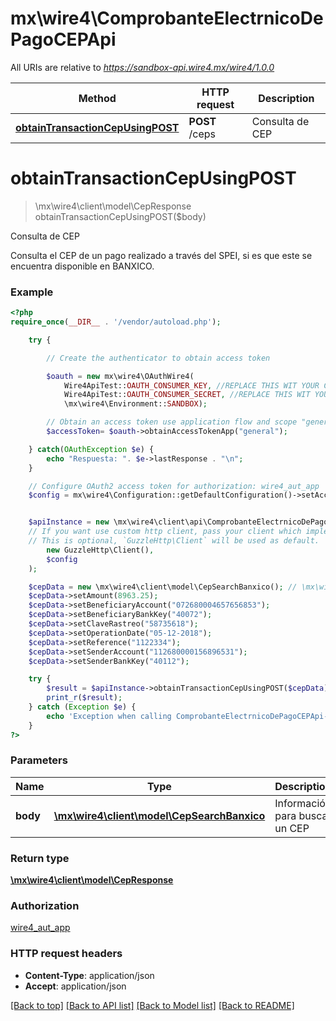 # mx\wire4\ComprobanteElectrnicoDePagoCEPApi

All URIs are relative to *https://sandbox-api.wire4.mx/wire4/1.0.0*

Method | HTTP request | Description
------------- | ------------- | -------------
[**obtainTransactionCepUsingPOST**](ComprobanteElectrnicoDePagoCEPApi.md#obtaintransactioncepusingpost) | **POST** /ceps | Consulta de CEP

# **obtainTransactionCepUsingPOST**
> \mx\wire4\client\model\CepResponse obtainTransactionCepUsingPOST($body)

Consulta de CEP

Consulta el CEP de un pago realizado a través del SPEI, si es que este se encuentra disponible en BANXICO.

### Example
```php
<?php
require_once(__DIR__ . '/vendor/autoload.php');

    try {

        // Create the authenticator to obtain access token

        $oauth = new mx\wire4\OAuthWire4(
            Wire4ApiTest::OAUTH_CONSUMER_KEY, //REPLACE THIS WIT YOUR CONSUMER_KEY
            Wire4ApiTest::OAUTH_CONSUMER_SECRET, //REPLACE THIS WIT YOUR CONSUMER_SECRET
            \mx\wire4\Environment::SANDBOX);

        // Obtain an access token use application flow and scope "general"
        $accessToken= $oauth->obtainAccessTokenApp("general");

    } catch(OAuthException $e) {
        echo "Respuesta: ". $e->lastResponse . "\n";
    }

    // Configure OAuth2 access token for authorization: wire4_aut_app
    $config = mx\wire4\Configuration::getDefaultConfiguration()->setAccessToken($accessToken);


    $apiInstance = new \mx\wire4\client\api\ComprobanteElectrnicoDePagoCEPApi(
    // If you want use custom http client, pass your client which implements `GuzzleHttp\ClientInterface`.
    // This is optional, `GuzzleHttp\Client` will be used as default.
        new GuzzleHttp\Client(),
        $config
    );

    $cepData = new \mx\wire4\client\model\CepSearchBanxico(); // \mx\wire4\client\model\CepSearchBanxico | Información para buscar un CEP
    $cepData->setAmount(8963.25);
    $cepData->setBeneficiaryAccount("072680004657656853");
    $cepData->setBeneficiaryBankKey("40072");
    $cepData->setClaveRastreo("58735618");
    $cepData->setOperationDate("05-12-2018");
    $cepData->setReference("1122334");
    $cepData->setSenderAccount("112680000156896531");
    $cepData->setSenderBankKey("40112");

    try {
        $result = $apiInstance->obtainTransactionCepUsingPOST($cepData);
        print_r($result);
    } catch (Exception $e) {
        echo 'Exception when calling ComprobanteElectrnicoDePagoCEPApi->obtainTransactionCepUsingPOST: ', $e->getMessage(), PHP_EOL;
    }
?>
```

### Parameters

Name | Type | Description  | Notes
------------- | ------------- | ------------- | -------------
 **body** | [**\mx\wire4\client\model\CepSearchBanxico**](../Model/CepSearchBanxico.md)| Información para buscar un CEP |

### Return type

[**\mx\wire4\client\model\CepResponse**](../Model/CepResponse.md)

### Authorization

[wire4_aut_app](../../README.md#wire4_aut_app)

### HTTP request headers

 - **Content-Type**: application/json
 - **Accept**: application/json

[[Back to top]](#) [[Back to API list]](../../README.md#documentation-for-api-endpoints) [[Back to Model list]](../../README.md#documentation-for-models) [[Back to README]](../../README.md)

